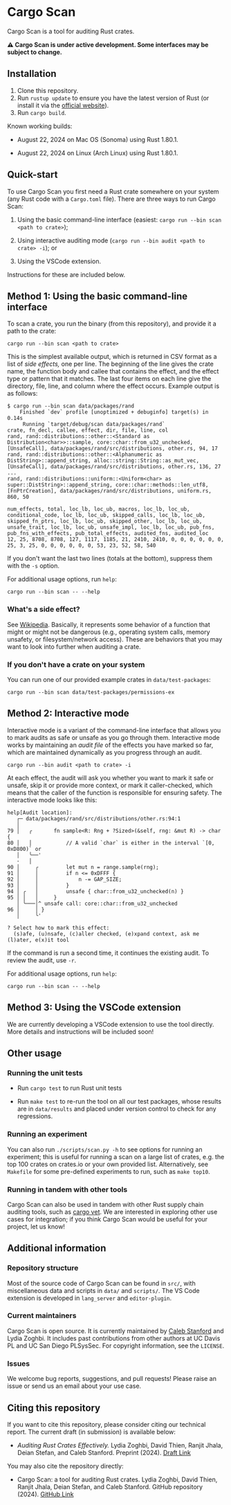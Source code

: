 # Cargo Scan

Cargo Scan is a tool for auditing Rust crates.

**⚠️ Cargo Scan is under active development. Some interfaces may be subject to change.**

## Installation

1. Clone this repository.
2. Run `rustup update` to ensure you have the latest version of Rust (or install it via the [official website]((https://www.rust-lang.org/tools/install))).
3. Run `cargo build`.

Known working builds:

- August 22, 2024 on Mac OS (Sonoma) using Rust 1.80.1.

- August 22, 2024 on Linux (Arch Linux) using Rust 1.80.1.

## Quick-start

To use Cargo Scan you first need a Rust crate somewhere on your system (any Rust code with a `Cargo.toml` file).
There are three ways to run Cargo Scan:

1. Using the basic command-line interface (easiest: `cargo run --bin scan <path to crate>`);

2. Using interactive auditing mode (`cargo run --bin audit <path to crate> -i`); or

3. Using the VSCode extension.

Instructions for these are included below.

## Method 1: Using the basic command-line interface

To scan a crate, you run the binary (from this repository), and provide it a path to the crate:
```
cargo run --bin scan <path to crate>
```

This is the simplest available output, which is returned in CSV format as a list of *side effects,* one per line.
The beginning of the line gives the crate name, the function body and callee that contains the effect, and the effect type or pattern that it matches.
The last four items on each line give the directory, file, line, and column where the effect occurs.
Example output is as follows:
```
$ cargo run --bin scan data/packages/rand
    Finished `dev` profile [unoptimized + debuginfo] target(s) in 0.14s
     Running `target/debug/scan data/packages/rand`
crate, fn_decl, callee, effect, dir, file, line, col
rand, rand::distributions::other::<Standard as Distribution<char>>::sample, core::char::from_u32_unchecked, [UnsafeCall], data/packages/rand/src/distributions, other.rs, 94, 17
rand, rand::distributions::other::<Alphanumeric as DistString>::append_string, alloc::string::String::as_mut_vec, [UnsafeCall], data/packages/rand/src/distributions, other.rs, 136, 27
...
rand, rand::distributions::uniform::<Uniform<char> as super::DistString>::append_string, core::char::methods::len_utf8, [FnPtrCreation], data/packages/rand/src/distributions, uniform.rs, 860, 50

num_effects, total, loc_lb, loc_ub, macros, loc_lb, loc_ub, conditional_code, loc_lb, loc_ub, skipped_calls, loc_lb, loc_ub, skipped_fn_ptrs, loc_lb, loc_ub, skipped_other, loc_lb, loc_ub, unsafe_trait, loc_lb, loc_ub, unsafe_impl, loc_lb, loc_ub, pub_fns, pub_fns_with_effects, pub_total_effects, audited_fns, audited_loc
12, 25, 8708, 8708, 127, 1117, 1185, 21, 2410, 2410, 0, 0, 0, 0, 0, 0, 25, 3, 25, 0, 0, 0, 0, 0, 0, 53, 23, 52, 58, 540
```

If you don't want the last two lines (totals at the bottom), suppress them with the `-s` option.

For additional usage options, run `help`:
```
cargo run --bin scan -- --help
```

### What's a side effect?

See [Wikipedia](https://en.wikipedia.org/wiki/Side_effect_(computer_science)). Basically, it represents some behavior of a function that might or might not be dangerous (e.g., operating system calls, memory unsafety, or filesystem/network access). These are behaviors that you may want to look into further when auditing a crate.

### If you don't have a crate on your system

You can run one of our provided example crates in `data/test-packages`:
```
cargo run --bin scan data/test-packages/permissions-ex
```

## Method 2: Interactive mode

Interactive mode is a variant of the command-line interface that allows you to mark
audits as safe or unsafe as you go through them.
Interactive mode works by maintaining an *audit file* of the effects you have marked so far,
which are maintained dynamically as you progress through an audit.
```
cargo run --bin audit <path to crate> -i
```

At each effect, the audit will ask you whether you want to mark it safe or unsafe,
skip it or provide more context, or mark it caller-checked, which means that the caller
of the function is responsible for ensuring safety.
The interactive mode looks like this:
```
help[Audit location]:
   ┌─ data/packages/rand/src/distributions/other.rs:94:1
   │
79 │   ╭       fn sample<R: Rng + ?Sized>(&self, rng: &mut R) -> char {
80 │   │           // A valid `char` is either in the interval `[0, 0xD800)` or
   │   ╰──'
   ·   │
90 │     ╭         let mut n = range.sample(rng);
91 │     │         if n <= 0xDFFF {
92 │     │             n -= GAP_SIZE;
93 │     │         }
94 │ ╭   │         unsafe { char::from_u32_unchecked(n) }
95 │ │   │     }
   │ ╰───│^ unsafe call: core::char::from_u32_unchecked
96 │     │ }
   │     ╰'

? Select how to mark this effect:
  (s)afe, (u)nsafe, (c)aller checked, (e)xpand context, ask me (l)ater, e(x)it tool
```

If the command is run a second time, it continues the existing audit.
To review the audit, use `-r`.

For additional usage options, run `help`:
```
cargo run --bin scan -- --help
```

## Method 3: Using the VSCode extension

We are currently developing a VSCode extension to use the tool directly.
More details and instructions will be included soon!

<!-- TODO include instructions here -->

## Other usage

### Running the unit tests

- Run `cargo test` to run Rust unit tests

- Run `make test` to re-run the tool on all our test packages, whose results are in `data/results` and placed under version control to check for any regressions.

### Running an experiment

You can also run `./scripts/scan.py -h` to see options for running an experiment; this is useful for running a scan on a large list of crates, e.g. the top 100 crates on crates.io or your own provided list. Alternatively, see `Makefile` for some pre-defined experiments to run, such as `make top10`.

### Running in tandem with other tools

Cargo Scan can also be used in tandem with other Rust supply chain auditing tools, such as [cargo vet](https://mozilla.github.io/cargo-vet/).
We are interested in exploring other use cases for integration; if you think Cargo Scan would be useful for your project, let us know!

## Additional information

### Repository structure

Most of the source code of Cargo Scan can be found in `src/`, with miscellaneous data and scripts in `data/` and `scripts/`.
The VS Code extension is developed in `lang_server` and `editor-plugin`.

### Current maintainers

Cargo Scan is open source.
It is currently maintained by [Caleb Stanford](https://web.cs.ucdavis.edu/~cdstanford/) and Lydia Zoghbi.
It includes past contributions from other authors at UC Davis PL and UC San Diego PLSysSec.
For copyright information, see the `LICENSE`.

### Issues

We welcome bug reports, suggestions, and pull requests! Please raise an issue or send us an email about your use case.

## Citing this repository

If you want to cite this repository, please consider citing our technical report.
The current draft (in submission) is available below:

- *Auditing Rust Crates Effectively.* Lydia Zoghbi, David Thien, Ranjit Jhala, Deian Stefan, and Caleb Stanford. Preprint (2024). [Draft Link](https://web.cs.ucdavis.edu/~cdstanford/doc/2024/CargoScan-draft.pdf)

You may also cite the repository directly:

- Cargo Scan: a tool for auditing Rust crates. Lydia Zoghbi, David Thien, Ranjit Jhala, Deian Stefan, and Caleb Stanford. GitHub repository (2024). [GitHub Link](https://github.com/PLSysSec/cargo-scan)
